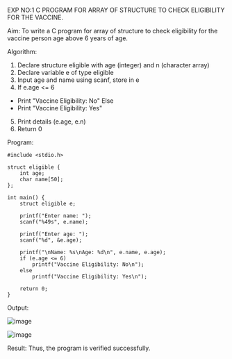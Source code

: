 EXP NO:1 C PROGRAM FOR ARRAY OF STRUCTURE TO CHECK ELIGIBILITY FOR THE VACCINE.

Aim:
To write a C program for array of structure to check eligibility for the vaccine person age above 6 years of age.

Algorithm:
1.	Declare structure eligible with age (integer) and n (character array)
2.	Declare variable e of type eligible
3.	Input age and name using scanf, store in e
4.	If e.age <= 6
-	Print "Vaccine Eligibility: No"
Else
-	Print "Vaccine Eligibility: Yes"
5.	Print details (e.age, e.n)
6.	Return 0
 
Program:
```
#include <stdio.h>

struct eligible {
    int age;
    char name[50];
};

int main() {
    struct eligible e;

    printf("Enter name: ");
    scanf("%49s", e.name);

    printf("Enter age: ");
    scanf("%d", &e.age);

    printf("\nName: %s\nAge: %d\n", e.name, e.age);
    if (e.age <= 6)
        printf("Vaccine Eligibility: No\n");
    else
        printf("Vaccine Eligibility: Yes\n");

    return 0;
}
```

Output:

![image](https://github.com/user-attachments/assets/8e1f7283-8c8b-4148-b973-b5af067f6867)

![image](https://github.com/user-attachments/assets/2a383e5d-cffe-48be-a79d-86367cd43dde)


Result:
Thus, the program is verified successfully.
